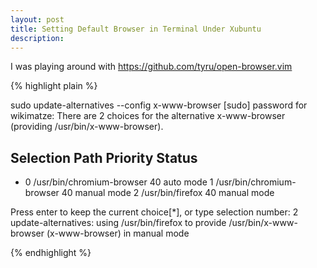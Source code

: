 ```yaml
---
layout: post
title: Setting Default Browser in Terminal Under Xubuntu
description:
---
```

I was playing around with https://github.com/tyru/open-browser.vim


{% highlight plain %}

sudo update-alternatives --config x-www-browser
[sudo] password for wikimatze:
There are 2 choices for the alternative x-www-browser (providing /usr/bin/x-www-browser).

  Selection    Path                       Priority   Status
------------------------------------------------------------
* 0            /usr/bin/chromium-browser   40        auto mode
  1            /usr/bin/chromium-browser   40        manual mode
  2            /usr/bin/firefox            40        manual mode

Press enter to keep the current choice[*], or type selection number: 2
update-alternatives: using /usr/bin/firefox to provide /usr/bin/x-www-browser (x-www-browser) in manual mode

{% endhighlight %}


